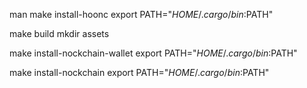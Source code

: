 man make install-hoonc
export PATH="$HOME/.cargo/bin:$PATH"

make build
mkdir assets

make install-nockchain-wallet
export PATH="$HOME/.cargo/bin:$PATH"

make install-nockchain
export PATH="$HOME/.cargo/bin:$PATH"